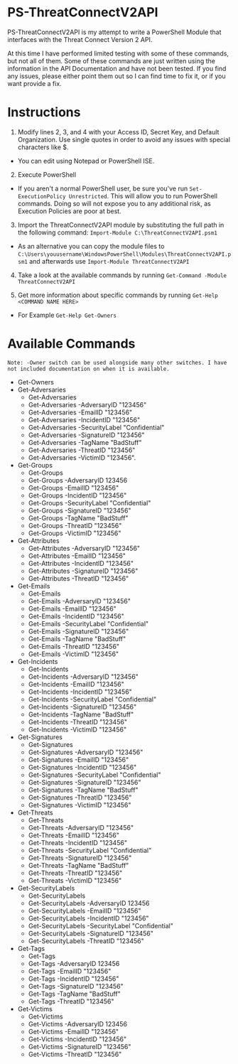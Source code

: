 # PS-ThreatConnectV2API
PS-ThreatConnectV2API is my attempt to write a PowerShell Module that interfaces with the Threat Connect Version 2 API.

At this time I have performed limited testing with some of these commands, but not all of them.  Some of these commands are just written using the information in the API Documentation and have not been tested. If you find any issues, please either point them out so I can find time to fix it, or if you want provide a fix.

# Instructions
1. Modify lines 2, 3, and 4 with your Access ID, Secret Key, and Default Organization. Use single quotes in order to avoid any issues with special characters like $.

  * You can edit using Notepad or PowerShell ISE. 

2. Execute PowerShell

  * If you aren't a normal PowerShell user, be sure you've run `Set-ExecutionPolicy Unrestricted`.  This will allow you to run PowerShell commands.  Doing so will not expose you to any additional risk, as Execution Policies are poor at best.

3. Import the ThreatConnectV2API module by substituting the full path in the following command: `Import-Module C:\ThreatConnectV2API.psm1`

  * As an alternative you can copy the module files to `C:\Users\youusername\WindowsPowerShell\Modules\ThreatConnectV2API.psm1` and afterwards use `Import-Module ThreatConnectV2API`

4. Take a look at the available commands by running `Get-Command -Module ThreatConnectV2API`

5. Get more information about specific commands by running `Get-Help <COMMAND NAME HERE>`

  * For Example `Get-Help Get-Owners`

# Available Commands
`Note: -Owner switch can be used alongside many other switches. I have not included documentation on when it is available.`
* Get-Owners
* Get-Adversaries
  * Get-Adversaries
  * Get-Adversaries -AdversaryID "123456"
  * Get-Adversaries -EmailID "123456"
  * Get-Adversaries -IncidentID "123456"
  * Get-Adversaries -SecurityLabel "Confidential"
  * Get-Adversaries -SignatureID "123456"
  * Get-Adversaries -TagName "BadStuff"
  * Get-Adversaries -ThreatID "123456"
  * Get-Adversaries -VictimID "123456".
* Get-Groups
  * Get-Groups
  * Get-Groups -AdversaryID 123456
  * Get-Groups -EmailID "123456"
  * Get-Groups -IncidentID "123456"
  * Get-Groups -SecurityLabel "Confidential"
  * Get-Groups -SignatureID "123456"
  * Get-Groups -TagName "BadStuff"
  * Get-Groups -ThreatID "123456"
  * Get-Groups -VictimID "123456"
* Get-Attributes
  * Get-Attributes -AdversaryID "123456"
  * Get-Attributes -EmailID "123456"
  * Get-Attributes -IncidentID "123456"
  * Get-Attributes -SignatureID "123456"
  * Get-Attributes -ThreatID "123456"
* Get-Emails
  * Get-Emails
  * Get-Emails -AdversaryID "123456"
  * Get-Emails -EmailID "123456"
  * Get-Emails -IncidentID "123456"
  * Get-Emails -SecurityLabel "Confidential"
  * Get-Emails -SignatureID "123456"
  * Get-Emails -TagName "BadStuff"
  * Get-Emails -ThreatID "123456"
  * Get-Emails -VictimID "123456"
* Get-Incidents
  * Get-Incidents
  * Get-Incidents -AdversaryID "123456"
  * Get-Incidents -EmailID "123456"
  * Get-Incidents -IncidentID "123456"
  * Get-Incidents -SecurityLabel "Confidential"
  * Get-Incidents -SignatureID "123456"
  * Get-Incidents -TagName "BadStuff"
  * Get-Incidents -ThreatID "123456"
  * Get-Incidents -VictimID "123456"
* Get-Signatures
  * Get-Signatures
  * Get-Signatures -AdversaryID "123456"
  * Get-Signatures -EmailID "123456"
  * Get-Signatures -IncidentID "123456"
  * Get-Signatures -SecurityLabel "Confidential"
  * Get-Signatures -SignatureID "123456"
  * Get-Signatures -TagName "BadStuff"
  * Get-Signatures -ThreatID "123456"
  * Get-Signatures -VictimID "123456"
* Get-Threats
  * Get-Threats
  * Get-Threats -AdversaryID "123456"
  * Get-Threats -EmailID "123456"
  * Get-Threats -IncidentID "123456"
  * Get-Threats -SecurityLabel "Confidential"
  * Get-Threats -SignatureID "123456"
  * Get-Threats -TagName "BadStuff"
  * Get-Threats -ThreatID "123456"
  * Get-Threats -VictimID "123456"
* Get-SecurityLabels
  * Get-SecurityLabels
  * Get-SecurityLabels -AdversaryID 123456
  * Get-SecurityLabels -EmailID "123456"
  * Get-SecurityLabels -IncidentID "123456"
  * Get-SecurityLabels -SecurityLabel "Confidential"
  * Get-SecurityLabels -SignatureID "123456"
  * Get-SecurityLabels -ThreatID "123456"
* Get-Tags
  * Get-Tags
  * Get-Tags -AdversaryID 123456
  * Get-Tags -EmailID "123456"
  * Get-Tags -IncidentID "123456"
  * Get-Tags -SignatureID "123456"
  * Get-Tags -TagName "BadStuff"
  * Get-Tags -ThreatID "123456"
* Get-Victims
  * Get-Victims
  * Get-Victims -AdversaryID 123456
  * Get-Victims -EmailID "123456"
  * Get-Victims -IncidentID "123456"
  * Get-Victims -SignatureID "123456"
  * Get-Victims -ThreatID "123456"